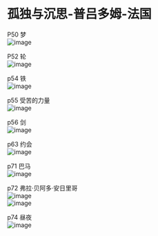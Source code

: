 # 孤独与沉思-普吕多姆-法国
P50  梦  
![image](https://user-images.githubusercontent.com/84896436/150051115-870b81b7-273f-46cf-be4e-e8eeadb59af3.png)

P52  轮    
![image](https://user-images.githubusercontent.com/84896436/150051407-30ce75eb-80a6-4384-82d5-47cf7dbae9f5.png)

p54  铁    
![image](https://user-images.githubusercontent.com/84896436/150056009-7f4b747b-d03f-4a8e-b007-7200d7ad6a78.png)

p55  受苦的力量   
![image](https://user-images.githubusercontent.com/84896436/150056093-02bcd00f-770e-472a-b902-844970d65e4c.png)

p56  剑  
![image](https://user-images.githubusercontent.com/84896436/150056164-5f8c0b96-8e27-49f1-bd70-dceab54bf8e1.png)

p63 约会    
![image](https://user-images.githubusercontent.com/84896436/150056301-2fb116c8-a635-471f-9f74-87a5c193bf2b.png)

p71  巴马  
![image](https://user-images.githubusercontent.com/84896436/150056738-cf54b17e-040d-4839-a480-26b7c1babc4e.png)

p72 弗拉·贝阿多·安日里哥  
![image](https://user-images.githubusercontent.com/84896436/150057548-a5962a96-2706-47d9-942f-7672a91d2fac.png)  
![image](https://user-images.githubusercontent.com/84896436/150057563-78787cf4-3a54-46df-86f6-ece481f1704e.png)  

p74  昼夜    
![image](https://user-images.githubusercontent.com/84896436/150057636-c9f70c75-875a-431b-badd-8626fea0acd5.png)  


